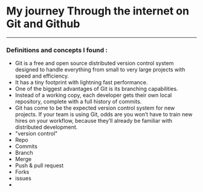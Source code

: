 # My journey Through the internet on Git and Github

---

### Definitions and concepts I found :

- Git is a free and open source distributed version control system designed to handle everything from small to very large projects with speed and efficiency.
- It has a tiny footprint with lightning fast performance.
- One of the biggest advantages of Git is its branching capabilities. 
- Instead of a working copy, each developer gets their own local repository, complete with a full history of commits.
- Git has come to be the expected version control system for new projects. If your team is using Git, odds are you won’t have to train new hires on your workflow, because they’ll already be familiar with distributed development.
- "version control"
- Repo
- Commits
- Branch
- Merge
- Push & pull request
- Forks
- issues
- 
